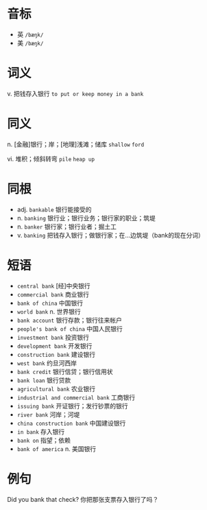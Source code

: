 # 音标

- 英 `/bæŋk/`
- 美 `/bæŋk/`

# 词义

v. 把钱存入银行
`to put or keep money in a bank`

# 同义

n. [金融]银行；岸；[地理]浅滩；储库
`shallow` `ford`

vi. 堆积；倾斜转弯
`pile` `heap up`

# 同根

- adj. `bankable` 银行能接受的
- n. `banking` 银行业；银行业务；银行家的职业；筑堤
- n. `banker` 银行家；银行业者；掘土工
- v. `banking` 把钱存入银行；做银行家；在…边筑堤（bank的现在分词）

# 短语

- `central bank` [经]中央银行
- `commercial bank` 商业银行
- `bank of china` 中国银行
- `world bank` n. 世界银行
- `bank account` 银行存款；银行往来帐户
- `people's bank of china` 中国人民银行
- `investment bank` 投资银行
- `development bank` 开发银行
- `construction bank` 建设银行
- `west bank` 约旦河西岸
- `bank credit` 银行信贷；银行信用状
- `bank loan` 银行贷款
- `agricultural bank` 农业银行
- `industrial and commercial bank` 工商银行
- `issuing bank` 开证银行；发行钞票的银行
- `river bank` 河岸；河堤
- `china construction bank` 中国建设银行
- `in bank` 存入银行
- `bank on` 指望；依赖
- `bank of america` n. 美国银行

# 例句

Did you bank that check?
你把那张支票存入银行了吗？


